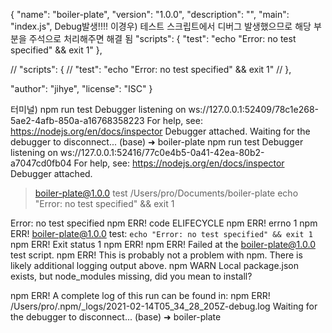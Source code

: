 {
  "name": "boiler-plate",
  "version": "1.0.0",
  "description": "",
  "main": "index.js",
  Debug발생!!!!
  이경우) 테스트 스크립트에서 디버그 발생했으므로 해당 부분을 주석으로 처리해주면 해결 됨
  "scripts": {
    "test": "echo \"Error: no test specified\" && exit 1"
  },

   // "scripts": {
  //   "test": "echo \"Error: no test specified\" && exit 1"
  // },
  
  "author": "jihye",
  "license": "ISC"
}


터미널) npm run test
Debugger listening on ws://127.0.0.1:52409/78c1e268-5ae2-4afb-850a-a16768358223
For help, see: https://nodejs.org/en/docs/inspector
Debugger attached.
Waiting for the debugger to disconnect...
(base) ➜  boiler-plate npm run test
Debugger listening on ws://127.0.0.1:52416/77c0e4b5-0a41-42ea-80b2-a7047cd0fb04
For help, see: https://nodejs.org/en/docs/inspector
Debugger attached.

> boiler-plate@1.0.0 test /Users/pro/Documents/boiler-plate
> echo "Error: no test specified" && exit 1

Error: no test specified
npm ERR! code ELIFECYCLE
npm ERR! errno 1
npm ERR! boiler-plate@1.0.0 test: `echo "Error: no test specified" && exit 1`
npm ERR! Exit status 1
npm ERR! 
npm ERR! Failed at the boiler-plate@1.0.0 test script.
npm ERR! This is probably not a problem with npm. There is likely additional logging output above.
npm WARN Local package.json exists, but node_modules missing, did you mean to install?

npm ERR! A complete log of this run can be found in:
npm ERR!     /Users/pro/.npm/_logs/2021-02-14T05_34_28_205Z-debug.log
Waiting for the debugger to disconnect...
(base) ➜  boiler-plate 